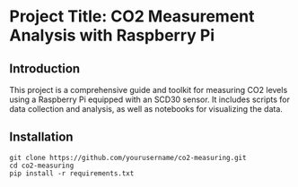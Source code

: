 # Project Title: CO2 Measurement Analysis with Raspberry Pi

## Introduction
This project is a comprehensive guide and toolkit for measuring CO2 levels using a Raspberry Pi equipped with an SCD30 sensor. It includes scripts for data collection and analysis, as well as notebooks for visualizing the data.

## Installation
```
git clone https://github.com/yourusername/co2-measuring.git
cd co2-measuring
pip install -r requirements.txt
```
